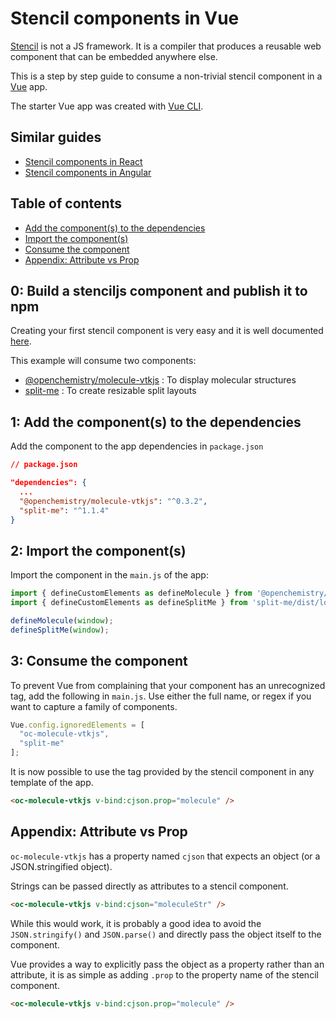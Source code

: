 # Stencil components in Vue

[Stencil](https://stenciljs.com/) is not a JS framework. It is a compiler that produces a reusable web component that can be embedded anywhere else.

This is a step by step guide to consume a non-trivial stencil component in a [Vue](https://vuejs.org/) app.

The starter Vue app was created with [Vue CLI](https://cli.vuejs.org/).

## Similar guides
- [Stencil components in React](https://github.com/alesgenova/stenciljs-in-react.git)
- [Stencil components in Angular](https://github.com/alesgenova/stenciljs-in-angular.git)

## Table of contents
- [Add the component(s) to the dependencies](#1-add-the-components-to-the-dependencies)
- [Import the component(s)](#2-import-the-components)
- [Consume the component](#3-consume-the-component)
- [Appendix: Attribute vs Prop](#appendix-attribute-vs-prop)

## 0: Build a stenciljs component and publish it to npm
Creating your first stencil component is very easy and it is well documented [here](https://stenciljs.com/docs/my-first-component). 

This example will consume two components:
- [@openchemistry/molecule-vtkjs](https://github.com/OpenChemistry/oc-web-components/tree/master/packages/molecule-vtkjs) : To display molecular structures
- [split-me](https://github.com/alesgenova/split-me) : To create resizable split layouts

## 1: Add the component(s) to the dependencies

Add the component to the app dependencies in `package.json`

```json
// package.json

"dependencies": {
  ...
  "@openchemistry/molecule-vtkjs": "^0.3.2",
  "split-me": "^1.1.4"
}
```

## 2: Import the component(s)
Import the component in the `main.js` of the app:
```js
import { defineCustomElements as defineMolecule } from '@openchemistry/molecule-vtkjs/dist/loader';
import { defineCustomElements as defineSplitMe } from 'split-me/dist/loader';

defineMolecule(window);
defineSplitMe(window);
```

## 3: Consume the component
To prevent Vue from complaining that your component has an unrecognized tag, add the following in `main.js`. Use either the full name, or regex if you want to capture a family of components.
```js
Vue.config.ignoredElements = [
  "oc-molecule-vtkjs",
  "split-me"
];
```

It is now possible to use the tag provided by the stencil component in any template of the app.

```html
<oc-molecule-vtkjs v-bind:cjson.prop="molecule" />
```

## Appendix: Attribute vs Prop
`oc-molecule-vtkjs` has a property named `cjson` that expects an object (or a JSON.stringified object).

Strings can be passed directly as attributes to a stencil component.
```html
<oc-molecule-vtkjs v-bind:cjson="moleculeStr" />
```

While this would work, it is probably a good idea to avoid the `JSON.stringify()` and `JSON.parse()` and directly pass the object itself to the component.

Vue provides a way to explicitly pass the object as a property rather than an attribute, it is as simple as adding `.prop` to the property name of the stencil component.

```html
<oc-molecule-vtkjs v-bind:cjson.prop="molecule" />
```
